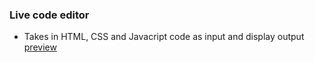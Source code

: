 ### Live code editor
* Takes in HTML, CSS and Javacript code as input and display output
[preview](https://64cd7236759c685df00302cb--lucky-klepon-b930f6.netlify.app)
